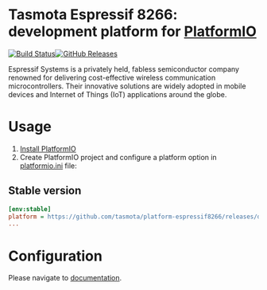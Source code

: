 # Tasmota Espressif 8266: development platform for [PlatformIO](http://platformio.org)

[![Build Status](https://github.com/tasmota/platform-espressif8266/workflows/Examples/badge.svg)](https://github.com/tasmota/platform-espressif8266/actions)[![GitHub Releases](https://img.shields.io/github/downloads/tasmota/platform-espressif8266/total?label=downloads)](https://github.com/tasmota/platform-espressif8266/releases/latest)

Espressif Systems is a privately held, fabless semiconductor company renowned for delivering cost-effective wireless communication microcontrollers. Their innovative solutions are widely adopted in mobile devices and Internet of Things (IoT) applications around the globe.

# Usage

1. [Install PlatformIO](http://platformio.org)
2. Create PlatformIO project and configure a platform option in [platformio.ini](http://docs.platformio.org/page/projectconf.html) file:

## Stable version

```ini
[env:stable]
platform = https://github.com/tasmota/platform-espressif8266/releases/download/2025.05.00/platform-espressif8266.zip
...
```

# Configuration

Please navigate to [documentation](http://docs.platformio.org/page/platforms/espressif8266.html).

